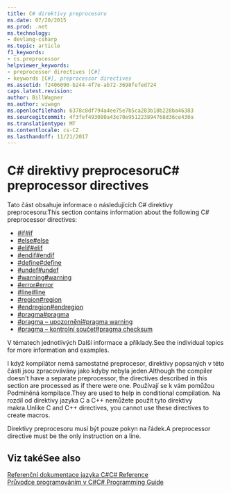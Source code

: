 ```yaml
---
title: C# direktivy preprocesoru
ms.date: 07/20/2015
ms.prod: .net
ms.technology:
- devlang-csharp
ms.topic: article
f1_keywords:
- cs.preprocessor
helpviewer_keywords:
- preprocessor directives [C#]
- keywords [C#], preprocessor directives
ms.assetid: f2406090-b244-4f7e-ab72-3698fefed724
caps.latest.revision: 
author: BillWagner
ms.author: wiwagn
ms.openlocfilehash: 6378c8df794a4ee75e7b5ca283b18b228ba46383
ms.sourcegitcommit: 4f3fef493080a43e70e951223894768d36ce430a
ms.translationtype: MT
ms.contentlocale: cs-CZ
ms.lasthandoff: 11/21/2017
---
```

# <a name="c-preprocessor-directives"></a><span data-ttu-id="4d9fd-102">C# direktivy preprocesoru</span><span class="sxs-lookup"><span data-stu-id="4d9fd-102">C# preprocessor directives</span></span>
<span data-ttu-id="4d9fd-103">Tato část obsahuje informace o následujících C# direktivy preprocesoru:</span><span class="sxs-lookup"><span data-stu-id="4d9fd-103">This section contains information about the following C# preprocessor directives:</span></span>

- [<span data-ttu-id="4d9fd-104">#if</span><span class="sxs-lookup"><span data-stu-id="4d9fd-104">#if</span></span>](../../../csharp/language-reference/preprocessor-directives/preprocessor-if.md)
- [<span data-ttu-id="4d9fd-105">#else</span><span class="sxs-lookup"><span data-stu-id="4d9fd-105">#else</span></span>](../../../csharp/language-reference/preprocessor-directives/preprocessor-else.md)
- [<span data-ttu-id="4d9fd-106">#elif</span><span class="sxs-lookup"><span data-stu-id="4d9fd-106">#elif</span></span>](../../../csharp/language-reference/preprocessor-directives/preprocessor-elif.md)
- [<span data-ttu-id="4d9fd-107">#endif</span><span class="sxs-lookup"><span data-stu-id="4d9fd-107">#endif</span></span>](../../../csharp/language-reference/preprocessor-directives/preprocessor-endif.md)
- [<span data-ttu-id="4d9fd-108">#define</span><span class="sxs-lookup"><span data-stu-id="4d9fd-108">#define</span></span>](../../../csharp/language-reference/preprocessor-directives/preprocessor-define.md)
- [<span data-ttu-id="4d9fd-109">#undef</span><span class="sxs-lookup"><span data-stu-id="4d9fd-109">#undef</span></span>](../../../csharp/language-reference/preprocessor-directives/preprocessor-undef.md)
- [<span data-ttu-id="4d9fd-110">#warning</span><span class="sxs-lookup"><span data-stu-id="4d9fd-110">#warning</span></span>](../../../csharp/language-reference/preprocessor-directives/preprocessor-warning.md)
- [<span data-ttu-id="4d9fd-111">#error</span><span class="sxs-lookup"><span data-stu-id="4d9fd-111">#error</span></span>](../../../csharp/language-reference/preprocessor-directives/preprocessor-error.md)
- [<span data-ttu-id="4d9fd-112">#line</span><span class="sxs-lookup"><span data-stu-id="4d9fd-112">#line</span></span>](../../../csharp/language-reference/preprocessor-directives/preprocessor-line.md)
- [<span data-ttu-id="4d9fd-113">#region</span><span class="sxs-lookup"><span data-stu-id="4d9fd-113">#region</span></span>](../../../csharp/language-reference/preprocessor-directives/preprocessor-region.md)
- [<span data-ttu-id="4d9fd-114">#endregion</span><span class="sxs-lookup"><span data-stu-id="4d9fd-114">#endregion</span></span>](../../../csharp/language-reference/preprocessor-directives/preprocessor-endregion.md)
- [<span data-ttu-id="4d9fd-115">#pragma</span><span class="sxs-lookup"><span data-stu-id="4d9fd-115">#pragma</span></span>](../../../csharp/language-reference/preprocessor-directives/preprocessor-pragma.md)
- [<span data-ttu-id="4d9fd-116">#pragma – upozornění</span><span class="sxs-lookup"><span data-stu-id="4d9fd-116">#pragma warning</span></span>](../../../csharp/language-reference/preprocessor-directives/preprocessor-pragma-warning.md)
- [<span data-ttu-id="4d9fd-117">#pragma – kontrolní součet</span><span class="sxs-lookup"><span data-stu-id="4d9fd-117">#pragma checksum</span></span>](../../../csharp/language-reference/preprocessor-directives/preprocessor-pragma-checksum.md)

<span data-ttu-id="4d9fd-118">V tématech jednotlivých Další informace a příklady.</span><span class="sxs-lookup"><span data-stu-id="4d9fd-118">See the individual topics for more information and examples.</span></span>

<span data-ttu-id="4d9fd-119">I když kompilátor nemá samostatné preprocesor, direktivy popsaných v této části jsou zpracovávány jako kdyby nebyla jeden.</span><span class="sxs-lookup"><span data-stu-id="4d9fd-119">Although the compiler doesn't have a separate preprocessor, the directives described in this section are processed as if there were one.</span></span> <span data-ttu-id="4d9fd-120">Používají se k vám pomůžou Podmíněná kompilace.</span><span class="sxs-lookup"><span data-stu-id="4d9fd-120">They are used to help in conditional compilation.</span></span> <span data-ttu-id="4d9fd-121">Na rozdíl od direktivy jazyka C a C++ nemůžete použít tyto direktivy makra.</span><span class="sxs-lookup"><span data-stu-id="4d9fd-121">Unlike C and C++ directives, you cannot use these directives to create macros.</span></span>

<span data-ttu-id="4d9fd-122">Direktivy preprocesoru musí být pouze pokyn na řádek.</span><span class="sxs-lookup"><span data-stu-id="4d9fd-122">A preprocessor directive must be the only instruction on a line.</span></span>

## <a name="see-also"></a><span data-ttu-id="4d9fd-123">Viz také</span><span class="sxs-lookup"><span data-stu-id="4d9fd-123">See also</span></span>
 [<span data-ttu-id="4d9fd-124">Referenční dokumentace jazyka C#</span><span class="sxs-lookup"><span data-stu-id="4d9fd-124">C# Reference</span></span>](../../../csharp/language-reference/index.md)  
 [<span data-ttu-id="4d9fd-125">Průvodce programováním v C#</span><span class="sxs-lookup"><span data-stu-id="4d9fd-125">C# Programming Guide</span></span>](../../../csharp/programming-guide/index.md)
